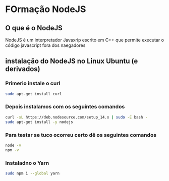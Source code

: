 # FOrmação NodeJS

## O que é o NodeJS
NodeJS é um interpretador Javaxrip escrito em C++ que permite executar o código javascript fora dos naegadores

## instalação do NodeJS no Linux Ubuntu (e derivados)
### Primerio instale o curl
```bash
sudo apt-get install curl
```
### Depois instalamos com os seguintes comandos
```bash
curl -sL https://deb.nodesource.com/setup_14.x | sudo -E bash -
sudo apt-get install -y nodejs
```
### Para testar se tuco ocorreu certo dê os seguintes comandos
```bash
node -v
npm -v
```
### Instaladno o Yarn
```bash
sudo npm i --global yarn
```